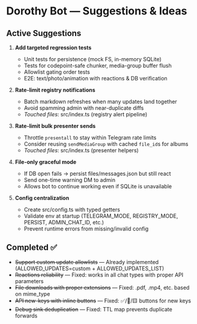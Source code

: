 # Dorothy Bot — Suggestions & Ideas

## Active Suggestions

1. **Add targeted regression tests**
   - Unit tests for persistence (mock FS, in-memory SQLite)
   - Tests for codepoint-safe chunker, media-group buffer flush
   - Allowlist gating order tests
   - E2E: text/photo/animation with reactions & DB verification
   
2. **Rate-limit registry notifications**
   - Batch markdown refreshes when many updates land together
   - Avoid spamming admin with near-duplicate diffs
   - _Touched files_: src/index.ts (registry alert pipeline)
   
3. **Rate-limit bulk presenter sends**
   - Throttle `presentall` to stay within Telegram rate limits
   - Consider reusing `sendMediaGroup` with cached `file_id`s for albums
   - _Touched files_: src/index.ts (presenter helpers)

4. **File-only graceful mode**
   - If DB open fails → persist files/messages.json but still react
   - Send one-time warning DM to admin
   - Allows bot to continue working even if SQLite is unavailable

5. **Config centralization**
   - Create src/config.ts with typed getters
   - Validate env at startup (TELEGRAM_MODE, REGISTRY_MODE, PERSIST, ADMIN_CHAT_ID, etc.)
   - Prevent runtime errors from missing/invalid config

## Completed ✅

- ~~Support custom update allowlists~~ — Already implemented (ALLOWED_UPDATES=custom + ALLOWED_UPDATES_LIST)
- ~~Reactions reliability~~ — Fixed: works in all chat types with proper API parameters
- ~~File downloads with proper extensions~~ — Fixed: .pdf, .mp4, etc. based on mime_type
- ~~API new-keys with inline buttons~~ — Fixed: ✅/🚫/🟨 buttons for new keys
- ~~Debug sink deduplication~~ — Fixed: TTL map prevents duplicate forwards
